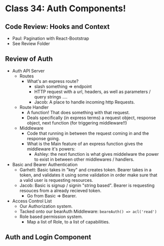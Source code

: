 # Class 34: Auth Components!

## Code Review: Hooks and Context

- Paul: Pagination with React-Bootstrap
- See Review Folder

## Review of Auth

- Auth API Server
  - Routes
    - What's an express route?
      - slash something => endpoint
      - HTTP request with a url, headers, as well as parameters / query strings ....
      - Jacob: A place to handle incoming http Requests.
  - Route Handler
    - A function! That does something with that request.
    - Deals specifically (in express terms) a request object, response object, next function (for triggering middleware!!)
  - Middleware
    - Code that running in between the request coming in and the response going.
    - What is the Main feature of an express function gives the middleware it's powers:
      - Ashley: the next function is what gives middelware the power to exist in between other middlewares / handlers.
- Basic and Bearer Authentication
  - Garhett: Basic takes in "key" and creates token. Bearer takes in a token, and validates it using some validation in order make sure that a valid user is requesting resources.
  - Jacob: Basic is signup / signin "string based". Bearer is requesting resouces from a already recieved token.
    - Go from Basic => Bearer.
- Access Control List
  - Our Authorization system.
  - Tacked onto our bearAuth Middleware: `beareAuth() => acl('read')`
  - Role based permission system.
    - Map a list of Role, to a list of capabilities.

## Auth and Login Component

